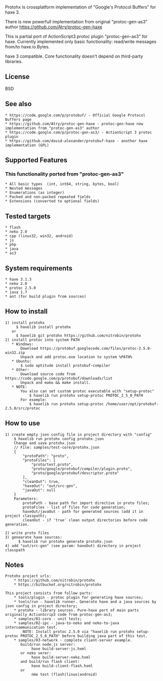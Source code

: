 Protohx is crossplatform implementation of "Google's Protocol Buffers" for haxe 3.

There is new powerfull implementation from original "protoc-gen-as3" author https://github.com/Atry/protoc-gen-haxe

This is partial port of ActionScript3 protoc plugin "protoc-gen-as3" for haxe.
Currently implemented only basic functionality: read/write messages from/to haxe.io.Bytes.
 
haxe 3 compatible. Core functionality doesn't depend on third-party libraries.

## License
BSD


## See also
    * https://code.google.com/p/protobuf/ - Official Google Protocol Buffers page
    * https://github.com/Atry/protoc-gen-haxe - protoc-gen-haxe new implementation from "protoc-gen-as3" author 
    * https://code.google.com/p/protoc-gen-as3/ - ActionScript 3 protoc plugin
    * https://github.com/david-alexander/protobuf-haxe - another haxe implementation (GPL)


## Supported Features
### This functionality ported from "protoc-gen-as3"
    * All basic types  (int, int64, string, bytes, bool)
    * Nested messages
    * Enumerations (as integer)
    * Packed and non-packed repeated fields
    * Extensions (converted to optional fields)


## Tested targets 
    * flash
    * neko 2.0
    * cpp (linux32, win32, android)
    * js
    * php
    * java
    * as3


## System requirements
    * haxe 3.1.3
    * neko 2.0
    * protoc 2.5.0
    * java 1.7
    * ant (for build plugin from sources)


## How to install
    1) install protohx
         $ haxelib install protohx
       or
         $ haxelib git protohx https://github.com/nitrobin/protohx
    2) install protoc into system PATH
       * Windows: 
           Download https://protobuf.googlecode.com/files/protoc-2.5.0-win32.zip
           Unpack and add protoc.exe location to system %PATH%
       * Ubuntu:
           $ sudo aptitude install protobuf-compiler
       * Other:
           Download source code from https://code.google.com/p/protobuf/downloads/list
           Unpack and make && make install.
       * NOTE:
           You also can set custom protoc executable with "setup-protoc"
               $ haxelib run protohx setup-protoc PROTOC_2_5_0_PATH 
           For example:
               $ haxelib run protohx setup-protoc /home/user/opt/protobuf-2.5.0/src/protoc


## How to use
    1) create empty json config file in project directory with "config"
        $ haxelib run protohx config protohx.json
        Change and save protohx.json 
        // File: samples/test-core/protohx.json
        {
            "protoPath": "proto",
            "protoFiles": [
                "proto/test.proto",
                "proto/google/protobuf/compiler/plugin.proto",
                "proto/google/protobuf/descriptor.proto"
            ],
            "cleanOut": true,
            "haxeOut": "out/src-gen",
            "javaOut": null
        }
        Parameters:
            protoPath - base path for import directive in proto files;
            protoFiles - list of files for code generation;
            haxeOut/javaOut - path for generated sources (add it in project classpath);
            cleanOut - if 'true' clean output directories before code generation.
    
    2) write proto files
    3) genearate haxe sources:
          $ haxelib run protohx generate protohx.json
    4) add "out/src-gen" (see param: haxeOut) directory in project classpath


## Notes
    Protohx project urls: 
        * https://github.com/nitrobin/protohx
        * https://bitbucket.org/nitrobin/protohx

    This project consists from follow parts:
        * tools/plugin - protoc plugin for generating haxe sources;
        * tools/run - haxelib runner. Generate haxe and a java sources by json config in project directory;
        * protohx - library sources. Pure-haxe port of main parts originally ActionScrip3 code from protoc-gen-as3;
        * samples/01-core - unit tests;
        * samples/02-ipc - java-to-neko and neko-to-java intercommunication test.
            NOTE: Install protoc 2.5.0 via "haxelib run protohx setup-protoc PROTOC_2_5_0_PATH" before building java part of this test.
        * samples/03-network - complete client-server example.
           build/run node.js server:
                haxe build-server-js.hxml
           or neko serer:
                haxe build-server-neko.hxml
           and build/run flash client:
                haxe build-client-flash.hxml
           or
                nme test (flash|linux|android)
